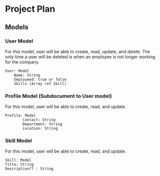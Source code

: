 # Project Plan

## Models

### User Model

For this model, user will be able to create, read, update, and delete. The only time a user will be deleted is when an employee is not longer working for the company.

```
User: Model
    Name: String
    Employeed: true or false
    Skills (Array ref Skill)

```

### Profile Model (Subdocument to User model)

For this model, user will be able to create, read, and update.

```
Profile: Model
        Contact: String
        Department: String
        Location: String
```

### Skill Model

For this model, user will be able to create, read, and update.

```
Skill: Model
Title: String
Description?? : String

```
